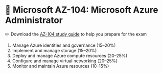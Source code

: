 # 🏢 Microsoft AZ-104: Microsoft Azure Administrator

✏️ Download the [AZ-104 study guide](https://learn.microsoft.com/en-us/certifications/exams/az-104) to help you prepare for the exam

1. Manage Azure identities and governance (15–20%)
2. Implement and manage storage (15–20%)
3. Deploy and manage Azure compute resources (20–25%)
4. Configure and manage virtual networking (20–25%)
5. Monitor and maintain Azure resources (10–15%)
